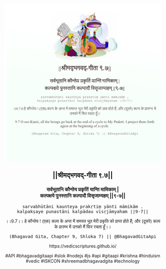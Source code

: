 <img src="../../asset/BG_9_7.png"/>
<center><h2>||श्रीमद्‍भगवद्‍-गीता ९.७||</h2>
<h3>सर्वभूतानि कौन्तेय प्रकृतिं यान्ति मामिकाम् |<br/>कल्पक्षये पुनस्तानि कल्पादौ विसृजाम्यहम् ||९-७||</h3>
<pre>sarvabhūtāni kaunteya prakṛtiṃ yānti māmikām .<br/>kalpakṣaye punastāni kalpādau visṛjāmyaham ||9-7||</pre>
<p>।।9.7।। हे कौन्तेय ! (एक) कल्प के अन्त में समस्त भूत मेरी प्रकृति को प्राप्त होते हैं; और (दूसरे) कल्प के प्रारम्भ में उनको मैं फिर रचता हूँ।।</p>
<pre>(Bhagavad Gita, Chapter 9, Shloka 7) || @BhagavadGitaApi</pre><p>https://vedicscriptures.github.io/</p><p>#API #bhagavadgitaapi #slok #nodejs #js #api #gitaapi #krishna #hinduism #vedic #ISKCON #shreemadbhagavadgita #technology</p></center>